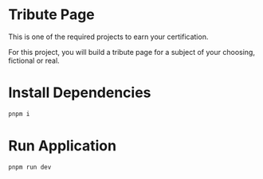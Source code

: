 # Tribute Page
This is one of the required projects to earn your certification.

For this project, you will build a tribute page for a subject of your choosing, fictional or real.

# Install Dependencies
```sh
pnpm i
```

# Run Application
```sh
pnpm run dev
```
